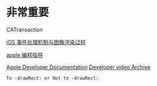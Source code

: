 # 非常重要

CATransaction

[iOS 事件处理机制与图像渲染过程](http://www.cocoachina.com/ios/20151203/14549.html)


[apple 编程指导](https://developer.apple.com/library/content/navigation/)


[Apple Developer Documentation](https://developer.apple.com/documentation)
[Developer video Archive](https://developer.apple.com/videos/archive/)
```
To -drawRect: or Not to -drawRect:

```


